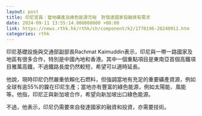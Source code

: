 ```yaml
---
layout: post
title: 印尼官員：當地礦產及綠色能源充裕　對發達國家投融資有需求
date: 2024-09-11 13:55:14.000000000 +08:00
link: https://news.rthk.hk/rthk/ch/component/k2/1770196-20240911.htm
categories: rthk
---
```


印尼基礎設施與交通部副部長Rachmat Kaimuddin表示，印尼與一帶一路國家及地區有很多合作，特別是中國內地和香港。其中一個重點項目是東南亞首個高鐵項目雅萬高鐵，不過鐵路長度仍然較短，希望可以適時延長。

他說，現時印尼仍然嚴重依賴化石燃料，但強調當地有充足的重要礦產資源，例如全球有逾55%的鎳在印尼生產；當地亦有豐富的綠色能源，例如太陽能、風能等。他指，印尼正與新加坡合作，希望向新加坡出口綠色能源。

不過，他表示，印尼仍需要來自發達國家的融資和投資，亦需要技術。
